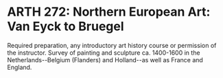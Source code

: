 # ARTH 272: Northern European Art: Van Eyck to Bruegel

Required preparation, any introductory art history course or permission of the instructor. Survey of painting and sculpture ca. 1400-1600 in the Netherlands--Belgium (Flanders) and Holland--as well as France and England.